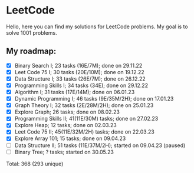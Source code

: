 # LeetCode

Hello, here you can find my solutions for LeetCode problems. My goal is to solve 1001 problems.

## My roadmap:
- [x] Binary Search I;  23 tasks (16E/7M); done on 29.11.22
- [x] Leet Code 75 I; 30 tasks (20E/10M); done on 19.12.22
- [x] Data Structure I; 33 tasks (26E/7M); done on 26.12.22
- [x] Programming Skills I; 34 tasks (34E); done on 29.12.22
- [x] Algorithm I; 31 tasks (17E/14M); done on 06.01.23
- [x] Dynamic Programming I; 46 tasks (9E/35M/2H); done on 17.01.23
- [x] Graph Theory I; 32 tasks (2E/28M/2H); done on 25.01.23
- [x] Explore Graph; 26 tasks; done on 08.02.23
- [x] Programming Skills II; 41(11E/30M) tasks; done on 27.02.23
- [x] Explore Heap; 12 tasks; done on 02.03.23
- [x] Leet Code 75 II; 45(11E/32M/2H) tasks; done on 22.03.23
- [x] Explore Array 101; 15 tasks; done on 09.04.23
- [ ] Data Structure II; 51 tasks (11E/37M/2H); started on 09.04.23 (paused)
- [ ] Binary Tree; ? tasks; started on 30.05.23

Total: 368 (293 unique)